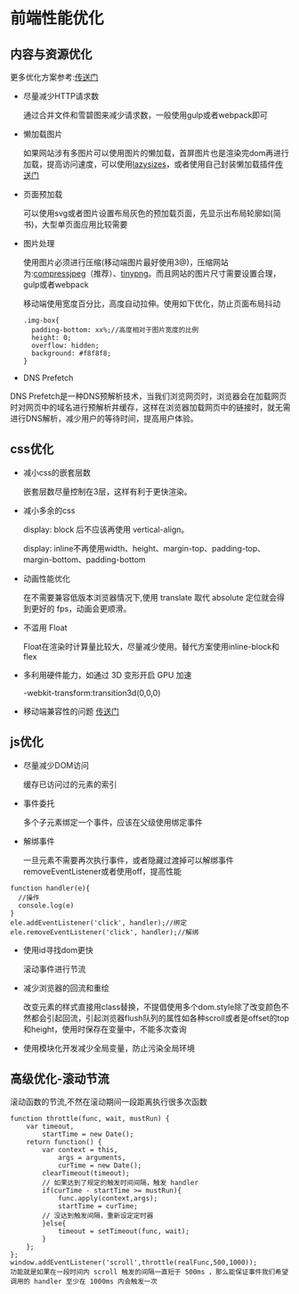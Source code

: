 # 前端性能优化

## 内容与资源优化
更多优化方案参考:[传送门](https://juejin.im/post/5b0b7d74518825158e173a0c)
- 尽量减少HTTP请求数

	通过合并文件和雪碧图来减少请求数，一般使用gulp或者webpack即可
- 懒加载图片

	如果网站涉有多图片可以使用图片的懒加载，首屏图片也是渲染完dom再进行加载，提高访问速度，可以使用[lazysizes](https://github.com/aFarkas/lazysizes)，或者使用自己封装懒加载插件[传送门](https://github.com/ymblog/plugin/blob/master/js/lazyLoading.js)
 - 页面预加载

	可以使用svg或者图片设置布局灰色的预加载页面，先显示出布局轮廓如(简书)，大型单页面应用比较需要

 - 图片处理

	使用图片必须进行压缩(移动端图片最好使用3@)，压缩网站为:[compressjpeg](https://compressjpeg.com/zh/)（推荐）、[tinypng](https://tinypng.com/)。而且网站的图片尺寸需要设置合理，gulp或者webpack

    移动端使用宽度百分比，高度自动拉伸。使用如下优化，防止页面布局抖动
    ```
    .img-box{
      padding-bottom: xx%;//高度相对于图片宽度的比例
      height: 0;
      overflow: hidden;
      background: #f8f8f8;
    }
    ```
 - DNS Prefetch

 DNS Prefetch是一种DNS预解析技术，当我们浏览网页时，浏览器会在加载网页时对网页中的域名进行预解析并缓存，这样在浏览器加载网页中的链接时，就无需进行DNS解析，减少用户的等待时间，提高用户体验。
## css优化
 - 减小css的嵌套层数

    嵌套层数尽量控制在3层，这样有利于更快渲染。
 - 减小多余的css

	display: block 后不应该再使用 vertical-align。

	display: inline不再使用width、height、margin-top、padding-top、margin-bottom、padding-bottom
 - 动画性能优化

	在不需要兼容低版本浏览器情况下,使用 translate 取代 absolute 定位就会得到更好的 fps，动画会更顺滑。
 - 不滥用 Float
	
	Float在渲染时计算量比较大，尽量减少使用。替代方案使用inline-block和flex
 - 多利用硬件能力，如通过 3D 变形开启 GPU 加速

	-webkit-transform:transition3d(0,0,0)
 -  移动端兼容性的问题
    [传送门](/blog/css/)

## js优化
- 尽量减少DOM访问

	缓存已访问过的元素的索引
 - 事件委托

	多个子元素绑定一个事件，应该在父级使用绑定事件
 - 解绑事件

	一旦元素不需要再次执行事件，或者隐藏过渡掉可以解绑事件removeEventListener或者使用off，提高性能
```
function handler(e){
  //操作
  console.log(e)
}
ele.addEventListener('click', handler);//绑定
ele.removeEventListener('click', handler);//解绑
```
 - 使用id寻找dom更快

	滚动事件进行节流
 - 减少浏览器的回流和重绘

	改变元素的样式直接用class替换，不提倡使用多个dom.style除了改变颜色不然都会引起回流，引起浏览器flush队列的属性如各种scroll或者是offset的top和height，使用时保存在变量中，不能多次查询
 - 使用模块化开发减少全局变量，防止污染全局环境


## 高级优化-滚动节流

滚动函数的节流,不然在滚动期间一段距离执行很多次函数
```
function throttle(func, wait, mustRun) {
    var timeout,
        startTime = new Date();
    return function() {
        var context = this,
            args = arguments,
            curTime = new Date();
        clearTimeout(timeout);
        // 如果达到了规定的触发时间间隔，触发 handler
        if(curTime - startTime >= mustRun){
            func.apply(context,args);
            startTime = curTime;
        // 没达到触发间隔，重新设定定时器
        }else{
            timeout = setTimeout(func, wait);
        }
    };
};
window.addEventListener('scroll',throttle(realFunc,500,1000));
功能就是如果在一段时间内 scroll 触发的间隔一直短于 500ms ，那么能保证事件我们希望调用的 handler 至少在 1000ms 内会触发一次
```